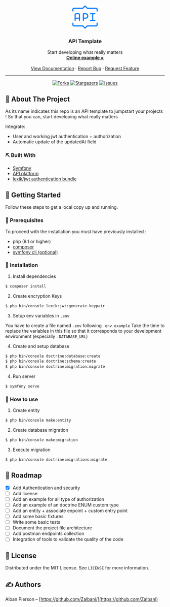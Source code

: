 <!-- PROJECT LOGO -->
<br />
<p align="center">
  <a href="https://github.com/zalbani-lab/API-Template">
    <img src="./logo.png" alt="Logo" width="80" height="80">
  </a>

  <h3 align="center">API Template</h3>

  <p align="center">
    Start developing what really matters
    <br />
    <a href="https://github.com/zalbani-lab/API-Template"><strong>Online example »</strong></a>
    <br />
    <br />
    <a href="https://api-platform.com/">View Documentation</a>
    ·
    <a href="https://github.com/zalbani-lab/API-Template">Report Bug</a>
    ·
    <a href="https://github.com/zalbani-lab/API-Template">Request Feature</a>
  </p>
  <hr/>
</p>
<div align="center">

[![Forks][forks-shield]][forks-url]
[![Stargazers][stars-shield]][stars-url]
[![Issues][issues-shield]][issues-url]

</div>

## 🧐 About The Project <a name = "about"></a>

As its name indicates this repo is an API template to jumpstart your projects ! So that you can, start developing what really matters

Integrate:

- User and working jwt authentication + authorization
- Automatic update of the updatedAt field

### ⛏️ Built With

- [Symfony](https://symfony.com/)
- [API platform](https://api-platform.com/)
- [lexik/jwt authentication bundle](https://symfony.com/bundles/LexikJWTAuthenticationBundle/current/index.html)

## 🏁 Getting Started <a name = "getting_started"></a>

Follow these steps to get a local copy up and running.

### 🔧 Prerequisites

To proceed with the installation you must have previously installed :

- php (8.1 or higher)
- [composer](https://getcomposer.org/)
- [symfony cli (optional)](https://symfony.com/download)

### 🚀 Installation

1. Install dependencies

```sh
$ composer install
```

2. Create encryption Keys

```sh
$ php bin/console lexik:jwt:generate-keypair
```

3. Setup env variables in `.env`

You have to create a file named `.env` following `.env.example`
Take the time to replace the variables in this file so that it corresponds to your development environment (especially : `DATABASE_URL`)

4. Create and setup database

```sh
$ php bin/console doctrine:database:create
$ php bin/console doctrine:schema:create
$ php bin/console doctrine:migration:migrate
```

4. Run server

```sh
$ symfony serve
```

### 🎈 How to use

1. Create entity

```sh
$ php bin/console make:entity
```

2. Create database migration

```sh
$ php bin/console make:migration
```

3. Execute migration

```sh
$ php bin/console doctrine:migrations:migrate
```

## 🚧 Roadmap <a name = "roadmap"></a>

- [x] Add Authentication and security
- [ ] Add license
- [ ] Add an example for all type of authorization
- [ ] Add an example of an doctrine ENUM custom type
- [ ] Add an entity + associate enpoint + custom entry point
- [ ] Add some basic fixtures
- [ ] Write some basic tests
- [ ] Document the project file architecture
- [ ] Add postman endpoints collection
- [ ] Integration of tools to validate the quality of the code

## 📝 License <a name = "license"></a>

Distributed under the MIT License. See `LICENSE` for more information.

## ✍️ Authors <a name = "authors"></a>

Alban Pierson – [https://github.com/Zalbani/](https://github.com/Zalbani)

<!--
## 🎉 Acknowledgements <a name = "acknowledgement"></a>

- Hat tip to anyone whose code was used
- Inspiration
- References
-->

<!-- MARKDOWN LINKS & IMAGES -->
<!-- https://www.markdownguide.org/basic-syntax/#reference-style-links -->

[forks-shield]: https://img.shields.io/github/forks/zalbani-lab/API-Template?style=for-the-badge
[forks-url]: https://github.com/zalbani-lab/API-Template/network/members
[stars-shield]: https://img.shields.io/github/stars/zalbani-lab/API-Template?style=for-the-badge
[stars-url]: https://github.com/zalbani-lab/API-Template/stargazers
[issues-shield]: https://img.shields.io/github/issues/zalbani-lab/API-Template?style=for-the-badge
[issues-url]: https://github.com/zalbani-lab/API-Template/issues
